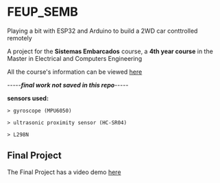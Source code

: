# FEUP_SEMB

Playing a bit with ESP32 and Arduino to build a 2WD car conttrolled remotely

A project for the **Sistemas Embarcados** course, a **4th year course** in the Master in Electrical and Computers Engineering


All the course's information can be viewed [here](https://sigarra.up.pt/feup/pt/UCURR_GERAL.FICHA_UC_VIEW?pv_ocorrencia_id=420321)

-----***final work not saved in this repo***-----


**sensors used:**
```
> gyroscope (MPU6050)

> ultrasonic proximity sensor (HC-SR04)

> L298N 
```
## Final Project
The Final Project has a video demo [here](https://www.youtube.com/watch?v=19NFRes8ItE)
